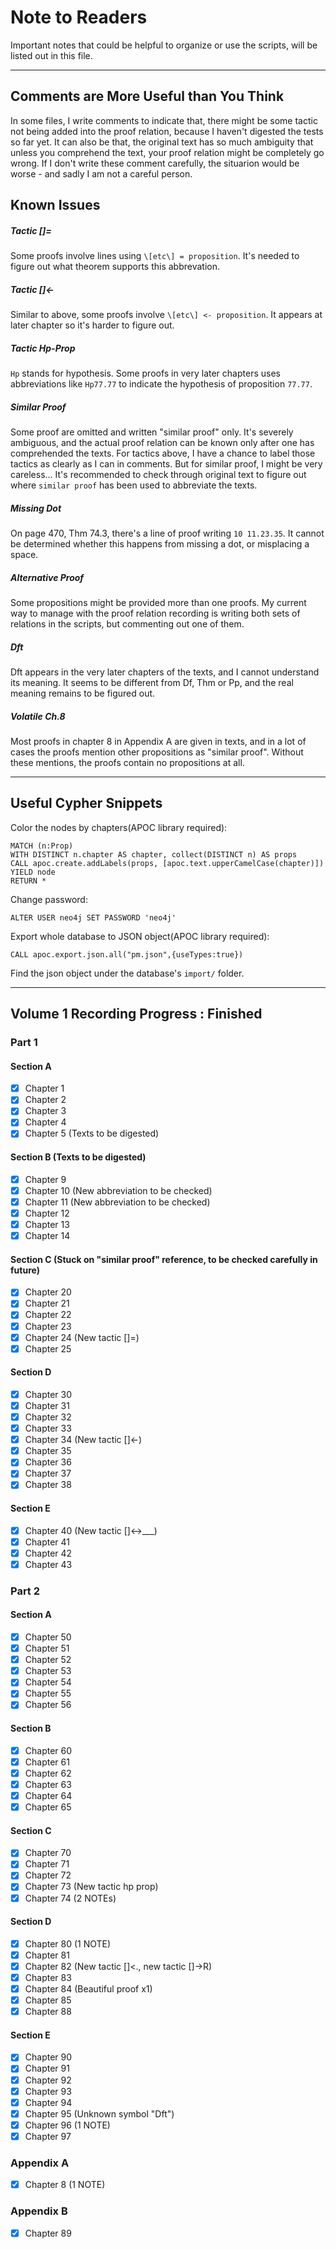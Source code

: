 # Note to Readers

Important notes that could be helpful to organize or use the scripts, will be listed out in this file.

--------

## Comments are More Useful than You Think 

In some files, I write comments to indicate that, there might be some tactic not being added into the proof relation, because I haven't digested the tests so far yet. It can also be that, the original text has so much ambiguity that unless you comprehend the text, your proof relation might be completely go wrong. If I don't write these comment carefully, the situarion would be worse - and sadly I am not a careful person.

## Known Issues

##### Tactic []=
Some proofs involve lines using `\[etc\] = proposition`. It's needed to figure out what theorem supports this abbrevation.

##### Tactic []<-
Similar to above, some proofs involve `\[etc\] <- proposition`. It appears at later chapter so it's harder to figure out.

##### Tactic Hp-Prop
`Hp` stands for hypothesis. Some proofs in very later chapters uses abbreviations like `Hp77.77` to indicate the hypothesis of proposition `77.77`.

##### Similar Proof
Some proof are omitted and written "similar proof" only. It's severely ambiguous, and the actual proof relation can be known only after one has comprehended the texts.
For tactics above, I have a chance to label those tactics as clearly as I can in comments. But for similar proof, I might be very careless... It's recommended to
check through original text to figure out where `similar proof` has been used to abbreviate the texts.

##### Missing Dot
On page 470, Thm 74.3, there's a line of proof writing `10 11.23.35`. It cannot be determined whether this happens from missing a dot, or misplacing a space.

##### Alternative Proof
Some propositions might be provided more than one proofs. My current way to manage with the proof relation recording is writing both sets of relations in the scripts, but commenting out one of them. 

##### Dft
Dft appears in the very later chapters of the texts, and I cannot understand its meaning. It seems to be different from Df, Thm or Pp, and the real meaning remains to be figured out. 

##### Volatile Ch.8
Most proofs in chapter 8 in Appendix A are given in texts, and in a lot of cases the proofs mention other propositions as "similar proof". Without these mentions, the proofs contain no propositions at all.

--------

## Useful Cypher Snippets

Color the nodes by chapters(APOC library required):
````cypher
MATCH (n:Prop)
WITH DISTINCT n.chapter AS chapter, collect(DISTINCT n) AS props
CALL apoc.create.addLabels(props, [apoc.text.upperCamelCase(chapter)]) YIELD node
RETURN *
````

Change password:
````cypher
ALTER USER neo4j SET PASSWORD 'neo4j'
````

Export whole database to JSON object(APOC library required):
````cypher
CALL apoc.export.json.all("pm.json",{useTypes:true})
````
Find the json object under the database's `import/` folder.


--------

## Volume 1 Recording Progress : Finished

### Part 1
#### Section A

- [x] Chapter 1
- [x] Chapter 2
- [x] Chapter 3
- [x] Chapter 4
- [x] Chapter 5 (Texts to be digested)

#### Section B (Texts to be digested)
- [x] Chapter 9
- [x] Chapter 10 (New abbreviation to be checked)
- [x] Chapter 11 (New abbreviation to be checked)
- [x] Chapter 12
- [x] Chapter 13
- [x] Chapter 14
  
#### Section C (Stuck on "similar proof" reference, to be checked carefully in future)
- [x] Chapter 20
- [x] Chapter 21 
- [x] Chapter 22
- [x] Chapter 23
- [x] Chapter 24 (New tactic []=)
- [x] Chapter 25 
  
#### Section D
- [x] Chapter 30
- [x] Chapter 31
- [x] Chapter 32
- [x] Chapter 33
- [x] Chapter 34 (New tactic []<-)
- [x] Chapter 35
- [x] Chapter 36
- [x] Chapter 37
- [x] Chapter 38

#### Section E
- [x] Chapter 40 (New tactic []<->___)
- [x] Chapter 41
- [x] Chapter 42
- [x] Chapter 43

### Part 2
#### Section A
- [x] Chapter 50
- [x] Chapter 51
- [x] Chapter 52
- [x] Chapter 53
- [x] Chapter 54
- [x] Chapter 55
- [x] Chapter 56

#### Section B
- [x] Chapter 60
- [x] Chapter 61
- [x] Chapter 62
- [x] Chapter 63
- [x] Chapter 64
- [x] Chapter 65

#### Section C
- [x] Chapter 70
- [x] Chapter 71
- [x] Chapter 72
- [x] Chapter 73 (New tactic hp prop)
- [x] Chapter 74 (2 NOTEs)

#### Section D
- [x] Chapter 80 (1 NOTE)
- [x] Chapter 81
- [x] Chapter 82 (New tactic []<., new tactic []->R)
- [x] Chapter 83
- [x] Chapter 84 (Beautiful proof x1)
- [x] Chapter 85
- [x] Chapter 88

#### Section E
- [x] Chapter 90
- [x] Chapter 91
- [x] Chapter 92
- [x] Chapter 93
- [x] Chapter 94
- [x] Chapter 95 (Unknown symbol "Dft")
- [x] Chapter 96 (1 NOTE)
- [x] Chapter 97

### Appendix A
- [x] Chapter 8 (1 NOTE)

### Appendix B
- [x] Chapter 89